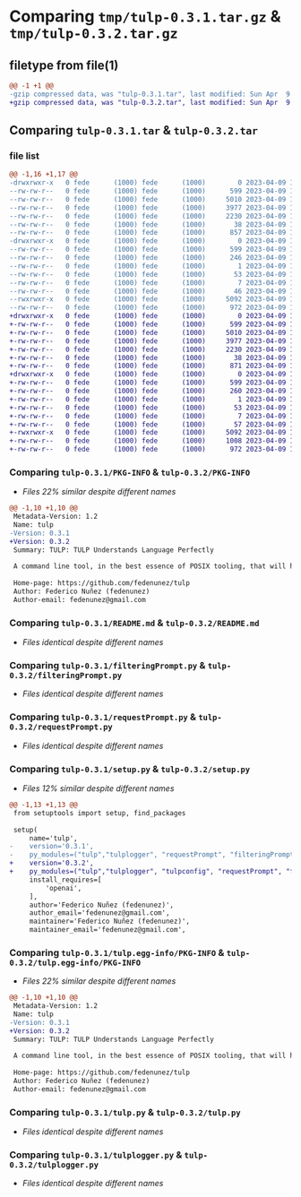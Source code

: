 # Comparing `tmp/tulp-0.3.1.tar.gz` & `tmp/tulp-0.3.2.tar.gz`

## filetype from file(1)

```diff
@@ -1 +1 @@
-gzip compressed data, was "tulp-0.3.1.tar", last modified: Sun Apr  9 15:36:48 2023, max compression
+gzip compressed data, was "tulp-0.3.2.tar", last modified: Sun Apr  9 15:39:18 2023, max compression
```

## Comparing `tulp-0.3.1.tar` & `tulp-0.3.2.tar`

### file list

```diff
@@ -1,16 +1,17 @@
-drwxrwxr-x   0 fede      (1000) fede      (1000)        0 2023-04-09 15:36:48.953483 tulp-0.3.1/
--rw-rw-r--   0 fede      (1000) fede      (1000)      599 2023-04-09 15:36:48.953483 tulp-0.3.1/PKG-INFO
--rw-rw-r--   0 fede      (1000) fede      (1000)     5010 2023-04-09 15:35:50.000000 tulp-0.3.1/README.md
--rw-rw-r--   0 fede      (1000) fede      (1000)     3977 2023-04-09 15:21:27.000000 tulp-0.3.1/filteringPrompt.py
--rw-rw-r--   0 fede      (1000) fede      (1000)     2230 2023-04-09 15:21:27.000000 tulp-0.3.1/requestPrompt.py
--rw-rw-r--   0 fede      (1000) fede      (1000)       38 2023-04-09 15:36:48.953483 tulp-0.3.1/setup.cfg
--rw-rw-r--   0 fede      (1000) fede      (1000)      857 2023-04-09 15:36:45.000000 tulp-0.3.1/setup.py
-drwxrwxr-x   0 fede      (1000) fede      (1000)        0 2023-04-09 15:36:48.953483 tulp-0.3.1/tulp.egg-info/
--rw-rw-r--   0 fede      (1000) fede      (1000)      599 2023-04-09 15:36:48.000000 tulp-0.3.1/tulp.egg-info/PKG-INFO
--rw-rw-r--   0 fede      (1000) fede      (1000)      246 2023-04-09 15:36:48.000000 tulp-0.3.1/tulp.egg-info/SOURCES.txt
--rw-rw-r--   0 fede      (1000) fede      (1000)        1 2023-04-09 15:36:48.000000 tulp-0.3.1/tulp.egg-info/dependency_links.txt
--rw-rw-r--   0 fede      (1000) fede      (1000)       53 2023-04-09 15:36:48.000000 tulp-0.3.1/tulp.egg-info/entry_points.txt
--rw-rw-r--   0 fede      (1000) fede      (1000)        7 2023-04-09 15:36:48.000000 tulp-0.3.1/tulp.egg-info/requires.txt
--rw-rw-r--   0 fede      (1000) fede      (1000)       46 2023-04-09 15:36:48.000000 tulp-0.3.1/tulp.egg-info/top_level.txt
--rwxrwxr-x   0 fede      (1000) fede      (1000)     5092 2023-04-09 15:21:27.000000 tulp-0.3.1/tulp.py
--rw-rw-r--   0 fede      (1000) fede      (1000)      972 2023-04-09 15:21:27.000000 tulp-0.3.1/tulplogger.py
+drwxrwxr-x   0 fede      (1000) fede      (1000)        0 2023-04-09 15:39:18.130696 tulp-0.3.2/
+-rw-rw-r--   0 fede      (1000) fede      (1000)      599 2023-04-09 15:39:18.130696 tulp-0.3.2/PKG-INFO
+-rw-rw-r--   0 fede      (1000) fede      (1000)     5010 2023-04-09 15:35:50.000000 tulp-0.3.2/README.md
+-rw-rw-r--   0 fede      (1000) fede      (1000)     3977 2023-04-09 15:21:27.000000 tulp-0.3.2/filteringPrompt.py
+-rw-rw-r--   0 fede      (1000) fede      (1000)     2230 2023-04-09 15:21:27.000000 tulp-0.3.2/requestPrompt.py
+-rw-rw-r--   0 fede      (1000) fede      (1000)       38 2023-04-09 15:39:18.130696 tulp-0.3.2/setup.cfg
+-rw-rw-r--   0 fede      (1000) fede      (1000)      871 2023-04-09 15:39:11.000000 tulp-0.3.2/setup.py
+drwxrwxr-x   0 fede      (1000) fede      (1000)        0 2023-04-09 15:39:18.130696 tulp-0.3.2/tulp.egg-info/
+-rw-rw-r--   0 fede      (1000) fede      (1000)      599 2023-04-09 15:39:18.000000 tulp-0.3.2/tulp.egg-info/PKG-INFO
+-rw-rw-r--   0 fede      (1000) fede      (1000)      260 2023-04-09 15:39:18.000000 tulp-0.3.2/tulp.egg-info/SOURCES.txt
+-rw-rw-r--   0 fede      (1000) fede      (1000)        1 2023-04-09 15:39:18.000000 tulp-0.3.2/tulp.egg-info/dependency_links.txt
+-rw-rw-r--   0 fede      (1000) fede      (1000)       53 2023-04-09 15:39:18.000000 tulp-0.3.2/tulp.egg-info/entry_points.txt
+-rw-rw-r--   0 fede      (1000) fede      (1000)        7 2023-04-09 15:39:18.000000 tulp-0.3.2/tulp.egg-info/requires.txt
+-rw-rw-r--   0 fede      (1000) fede      (1000)       57 2023-04-09 15:39:18.000000 tulp-0.3.2/tulp.egg-info/top_level.txt
+-rwxrwxr-x   0 fede      (1000) fede      (1000)     5092 2023-04-09 15:21:27.000000 tulp-0.3.2/tulp.py
+-rw-rw-r--   0 fede      (1000) fede      (1000)     1008 2023-04-09 15:28:22.000000 tulp-0.3.2/tulpconfig.py
+-rw-rw-r--   0 fede      (1000) fede      (1000)      972 2023-04-09 15:21:27.000000 tulp-0.3.2/tulplogger.py
```

### Comparing `tulp-0.3.1/PKG-INFO` & `tulp-0.3.2/PKG-INFO`

 * *Files 22% similar despite different names*

```diff
@@ -1,10 +1,10 @@
 Metadata-Version: 1.2
 Name: tulp
-Version: 0.3.1
+Version: 0.3.2
 Summary: TULP: TULP Understands Language Perfectly
 
 A command line tool, in the best essence of POSIX tooling, that will help you to **process**, **filter**, and **create** data in this new Artificial Intelligence world.
 
 Home-page: https://github.com/fedenunez/tulp
 Author: Federico Nuñez (fedenunez)
 Author-email: fedenunez@gmail.com
```

### Comparing `tulp-0.3.1/README.md` & `tulp-0.3.2/README.md`

 * *Files identical despite different names*

### Comparing `tulp-0.3.1/filteringPrompt.py` & `tulp-0.3.2/filteringPrompt.py`

 * *Files identical despite different names*

### Comparing `tulp-0.3.1/requestPrompt.py` & `tulp-0.3.2/requestPrompt.py`

 * *Files identical despite different names*

### Comparing `tulp-0.3.1/setup.py` & `tulp-0.3.2/setup.py`

 * *Files 12% similar despite different names*

```diff
@@ -1,13 +1,13 @@
 from setuptools import setup, find_packages
 
 setup(
     name='tulp',
-    version='0.3.1',
-    py_modules=("tulp","tulplogger", "requestPrompt", "filteringPrompt"),
+    version='0.3.2',
+    py_modules=("tulp","tulplogger", "tulpconfig", "requestPrompt", "filteringPrompt"),
     install_requires=[
         'openai',
     ],
     author='Federico Nuñez (fedenunez)',
     author_email='fedenunez@gmail.com',
     maintainer='Federico Nuñez (fedenunez)',
     maintainer_email='fedenunez@gmail.com',
```

### Comparing `tulp-0.3.1/tulp.egg-info/PKG-INFO` & `tulp-0.3.2/tulp.egg-info/PKG-INFO`

 * *Files 22% similar despite different names*

```diff
@@ -1,10 +1,10 @@
 Metadata-Version: 1.2
 Name: tulp
-Version: 0.3.1
+Version: 0.3.2
 Summary: TULP: TULP Understands Language Perfectly
 
 A command line tool, in the best essence of POSIX tooling, that will help you to **process**, **filter**, and **create** data in this new Artificial Intelligence world.
 
 Home-page: https://github.com/fedenunez/tulp
 Author: Federico Nuñez (fedenunez)
 Author-email: fedenunez@gmail.com
```

### Comparing `tulp-0.3.1/tulp.py` & `tulp-0.3.2/tulp.py`

 * *Files identical despite different names*

### Comparing `tulp-0.3.1/tulplogger.py` & `tulp-0.3.2/tulplogger.py`

 * *Files identical despite different names*

